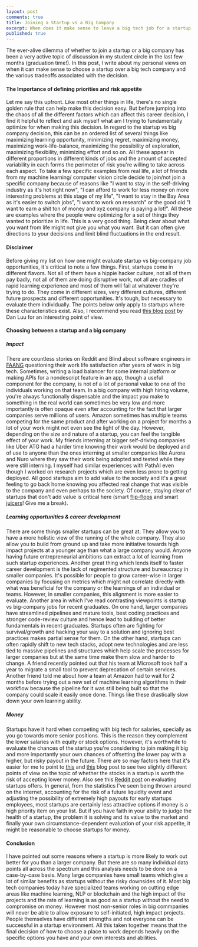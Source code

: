 ```yaml
---
layout: post
comments: true
title: Joining a Startup vs a Big Company
excerpt: When does it make sense to leave a big tech job for a startup
published: true
---
```


The ever-alive dilemma of whether to join a startup or a big company has been a very active topic of discussion in my student circle in the last few months (graduation time!). In this post, I write about my personal views on when it can make sense to choose a startup over a big tech company and the various tradeoffs associated with the decision.

#### The Importance of defining priorities and risk appetite

Let me say this upfront. Like most other things in life, there's no single golden rule that can help make this decision easy. But before jumping into the chaos of all the different factors which can affect this career decision, I find it helpful to reflect and ask myself what am I trying to fundamentally optimize for when making this decision. In regard to the startup vs big company decision, this can be an ordered list of several things like maximizing learning opportunity, minimizing regret, maximizing money, maximizing work-life-balance, maximizing the possibility of exploration, maximizing flexibility, minimizing effort and so on. All these appear in different proportions in different kinds of jobs and the amount of accepted variability in each forms the perimeter of risk you're willing to take across each aspect. To take a few specific examples from real life, a lot of friends from my machine learning/ computer vision circle decide to join/not join a specific company because of reasons like "I want to stay in the self-driving industry as it's hot right now", "I can afford to work for less money on more interesting problems at this stage of my life", "I want to stay in the Bay Area as it's easier to switch jobs", "I want to work on research" or the good old "I want to earn a shit ton of money and xyz company is paying a lot!". All these are examples where the people were optimizing for a set of things they wanted to prioritize in life. This is a very good thing. Being clear about what you want from life might not give you what you want. But it can often give directions to your decisions and limit blind fluctuations in the end result.

#### Disclaimer

Before giving my list on how one might evaluate startup vs big-company job opportunities, it's critical to note a few things. First, startups come in different flavors. Not all of them have a hippie hacker culture, not all of them pay badly, not all of them are doing disruptive work, not all are cradles of rapid learning experience and most of them will fail at whatever they're trying to do. They come in different sizes, very different cultures, different future prospects and different opportunities. It's tough, but necessary to evaluate them individually. The points below only apply to startups where these characteristics exist. Also, I recommend you read [this blog post](https://danluu.com/startup-tradeoffs/) by Dan Luu for an interesting point of view.

#### Choosing between a startup and a big company

##### Impact

There are countless stories on Reddit and Blind about software engineers in [FAANG](https://en.wikipedia.org/wiki/Facebook,_Apple,_Amazon,_Netflix_and_Google) questioning their work life satisfaction after years of work in big tech. Sometimes, writing a load balancer for some internal platform or making APIs for a nondescript feature in an app, though a useful component for the company, is not of a lot of personal value to one of the individuals working on that team. In a big company with high hiring volume, you're always functionally dispensable and the impact you make to something in the real world can sometimes be very low and more importantly is often opaque even after accounting for the fact that larger companies serve millions of users. Amazon sometimes has multiple teams competing for the same product and after working on a project for months a lot of your work might not even see the light of the day. However, depending on the size and nature of a startup, you can feel the tangible effect of your work. My friends interning at bigger self-driving companies like Uber ATG had a harder time knowing their work would be deployed and of use to anyone than the ones interning at smaller companies like Aurora and Nuro where they saw their work being adopted and tested while they were still interning. I myself had similar experiences with PathAI even though I worked on research projects which are even less prone to getting deployed. All good startups aim to add value to the society and it's a great feeling to go back home knowing you affected real change that was visible to the company and even perhaps to the society. Of course, staying clear of startups that don't add value is critical here (smart [flip-flops](https://gizmodo.com/these-flip-flops-are-smart-for-the-dumbest-possible-rea-1793730937) and smart [juicers](https://www.cnet.com/news/juicero-is-still-the-greatest-example-of-silicon-valley-stupidity/)! Give me a break).


##### Learning opportunities & career development

There are some things smaller startups can be great at. They allow you to have a more holistic view of the running of the whole company. They also allow you to build from ground up and take more initiative towards high impact projects at a younger age than what a large company would. Anyone having future entrepreneurial ambitions can extract a lot of learning from such startup experiences. Another great thing which lends itself to faster career development is the lack of regimented structure and bureaucracy in smaller companies. It's possible for people to grow career-wise in larger companies by focusing on metrics which might not correlate directly with what was beneficial for the company or the learnings of an individual or teams. However, in smaller companies, this alignment is more easier to evaluate. Another area in which I've read contrasting viewpoints is startup vs big-company jobs for recent graduates. On one hand, larger companies have streamlined pipelines and mature tools, best coding practices and stronger code-review culture and hence lead to building of better fundamentals in recent graduates. Startups often are fighting for survival/growth and hacking your way to a solution and ignoring best practices makes partial sense for them. On the other hand, startups can often rapidly shift to new tech stacks, adopt new technologies and are less tied to massive pipelines and structures which help scale the processes for larger companies but at the same time make them slow and harder to change. A friend recently pointed out that his team at Microsoft took half a year to migrate a small tool to prevent deprecation of certain services. Another friend told me about how a team at Amazon had to wait for 2 months before trying out a new set of machine learning algorithms in their workflow because the pipeline for it was still being built so that the company could scale it easily once done. Things like these drastically slow down your own learning ability.

##### Money

Startups have it hard when competing with big tech for salaries, specially as you go towards more senior positions. This is the reason they complement the lower salaries with equity or stock options. However, it's worthwhile to evaluate the chances of the startup you're considering to join making it big and more importantly your own chances of offsetting the lower pay with a higher, but risky payout in the future. There are so may factors here that it's easier for me to point to [this](https://danluu.com/startup-options/) and [this](http://yosefk.com/blog/stock-options-a-balanced-approach.html) blog post to see two slightly different points of view on the topic of whether the stocks in a startup is worth the risk of accepting lower money. Also see this [Reddit post](https://www.reddit.com/r/startups/comments/4xec0h/a_crash_course_on_startup_job_offers_and_how_to/) on evaluating startups offers. In general, from the statistics I've seen being thrown around on the internet, accounting for the risk of a future liquidity event and adjusting the possibility of extremely high payouts for early startups employees, most startups are certainly less attractive options if money is a high priority item on your list. But if you have faith in your ability to judge the health of a startup, the problem it is solving and its value to the market and finally your own circumstance-dependent evaluation of your risk appetite, it might be reasonable to choose startups for money.

#### Conclusion

I have pointed out some reasons where a startup is more likely to work out better for you than a larger company. But there are so many individual data points all across the spectrum and this analysis needs to be done on a case-by-case basis. Many large companies have small teams which give a lot of similar benefits as startups without the risky downsides of it. Most big tech companies today have specialized teams working on cutting edge areas like machine learning, NLP or blockchain and the high impact of the projects and the rate of learning is as good as a startup without the need to compromise on money. However most non-senior roles in big commpanies will never be able to allow exposure to self-initiated, high impact projects. People themselves have different strengths and not everyone can be successful in a startup environment. All this taken together means that the final decision of how to choose a place to work depends heavily on the specific options you have and your own interests and abilities.